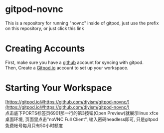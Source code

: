 # gitpod-novnc
This is a repository for running "novnc" inside of gitpod, just use the prefix on this repository, or just click this link   
# Creating Accounts  
First, make sure you have a [github](https://github.com/join?ref_cta=Sign+up&ref_loc=header+logged+out&ref_page=%2F&source=header-home) account for syncing with gitpod.  
Then, Create a [Gitpod.io](https://gitpod.io/login/) account to set up your workspace.  
# Starting Your Workspace
[https://gitpod.io/#https://github.com/diyism/gitpod-novnc/](https://gitpod.io/#https://github.com/diyism/gitpod-novnc/)  
点击底下PORTS标签页6901那一行的第3按钮(Open Preview)就展示linux xfce桌面环境, 页面里点击"noVNC Full Client", 输入密码headless即可, 只是gitpod免费帐号每月只有50小时额度
